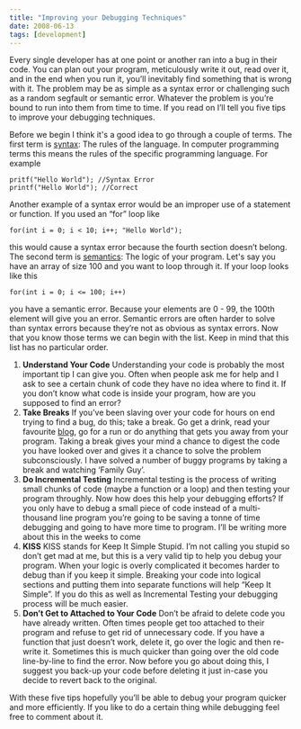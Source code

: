 ```yaml
---
title: "Improving your Debugging Techniques"
date: 2008-06-13
tags: [development]
---
```


Every single developer has at one point or another ran into a bug in their code. You can plan out your program, meticulously write it out, read over it, and in the end when you run it, you’ll inevitably find something that is wrong with it. The problem may be as simple as a syntax error or challenging such as a random segfault or semantic error. Whatever the problem is you’re bound to run into them from time to time. If you read on I’ll tell you five tips to improve your debugging techniques.

Before we begin I think it's a good idea to go through a couple of terms. The first term is [syntax](http://en.wikipedia.org/wiki/Syntax): The rules of the language. In computer programming terms this means the rules of the specific programming language. For example
```
pritf("Hello World"); //Syntax Error
printf("Hello World"); //Correct
```

Another example of a syntax error would be an improper use of a statement or function. If you used an “for” loop like
```
for(int i = 0; i < 10; i++; "Hello World");
```
this would cause a syntax error because the fourth section doesn’t belong.
The second term is [semantics](http://en.wikipedia.org/wiki/Semantics): The logic of your program. Let's say you have an array of size 100 and you want to loop through it. If your loop looks like this
```
for(int i = 0; i <= 100; i++)
```
you have a semantic error. Because your elements are 0 - 99, the 100th element will give you an error. Semantic errors are often harder to solve than syntax errors because they’re not as obvious as syntax errors.
Now that you know those terms we can begin with the list. Keep in mind that this list has no particular order.
1. **Understand Your Code**
Understanding your code is probably the most important tip I can give you. Often when people ask me for help and I ask to see a certain chunk of code they have no idea where to find it. If you don’t know what code is inside your program, how are you supposed to find an error?
2. **Take Breaks**
If you’ve been slaving over your code for hours on end trying to find a bug, do this; take a break. Go get a drink, read your favourite [blog](https://web.archive.org/web/20080706200257/http://thedailywtf.com/), go for a run or do anything that gets you away from your program. Taking a break gives your mind a chance to digest the code you have looked over and gives it a chance to solve the problem subconsciously. I have solved a number of buggy programs by taking a break and watching ‘Family Guy’.
3. **Do Incremental Testing**
Incremental testing is the process of writing small chunks of code (maybe a function or a loop) and then testing your program throughly. Now how does this help your debugging efforts? If you only have to debug a small piece of code instead of a multi-thousand line program you’re going to be saving a tonne of time debugging and going to have more time to program. I’ll be writing more about this in the weeks to come
4. **KISS**
KISS stands for Keep It Simple Stupid. I’m not calling you stupid so don’t get mad at me, but this is a very valid tip to help you debug your program. When your logic is overly complicated it becomes harder to debug than if you keep it simple. Breaking your code into logical sections and putting them into separate functions will help “Keep It Simple”. If you do this as well as Incremental Testing your debugging process will be much easier.
5. **Don’t Get to Attached to Your Code**
Don’t be afraid to delete code you have already written. Often times people get too attached to their program and refuse to get rid of unnecessary code. If you have a function that just doesn’t work, delete it, go over the logic and then re-write it. Sometimes this is much quicker than going over the old code line-by-line to find the error. Now before you go about doing this, I suggest you back-up your code before deleting it just in-case you decide to revert back to the original.

With these five tips hopefully you’ll be able to debug your program quicker and more efficiently. If you like to do a certain thing while debugging feel free to comment about it.
